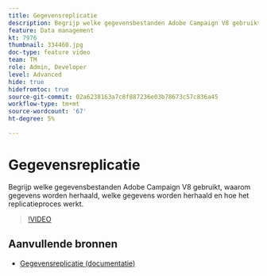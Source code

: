 ```yaml
---
title: Gegevensreplicatie
description: Begrijp welke gegevensbestanden Adobe Campaign V8 gebruikt, waarom gegevens worden herhaald, welke gegevens worden herhaald en hoe het replicatieproces werkt.
feature: Data management
kt: 7976
thumbnail: 334460.jpg
doc-type: feature video
team: TM
role: Admin, Developer
level: Advanced
hide: true
hidefromtoc: true
source-git-commit: 02a6238163a7c8f887236e03b78673c57c836a45
workflow-type: tm+mt
source-wordcount: '67'
ht-degree: 5%

---
```


# Gegevensreplicatie

Begrijp welke gegevensbestanden Adobe Campaign V8 gebruikt, waarom gegevens worden herhaald, welke gegevens worden herhaald en hoe het replicatieproces werkt.

>[!VIDEO](https://video.tv.adobe.com/v/334460?quality=12)

## Aanvullende bronnen

* [Gegevensreplicatie (documentatie)](https://experienceleague.adobe.com/docs/campaign/campaign-v8/config/replication.html?lang=en#data-replication)
